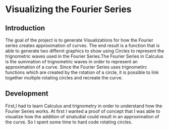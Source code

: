# Visualizing the Fourier Series
## Introduction
The goal of the project is to generate Visualizations for how the Fourier series creates approximation of curves. The end result is a function that is able to generate two differnt graphics to show using Circles to represent the trignometric waves used in the Fourier Series.The Fourier Series in Calculus is the summation of trignometric waves in order to represent an approximation of a curve. Since the Fourier Series uses trignometirc functions which are created by the rotation of a circle, it is possible to link together multiple rotating circles and recreate the curve.
## Development
First,I had to learn Calculus and trignometry in order to understand how the Fourier Series works. At first I wanted a proof of concept that I was able to visualize how the addition of sinatudial could result in an approximation of the curve. So I spent some time to hard code rotating circles. 


